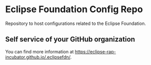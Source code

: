 # Eclipse Foundation Config Repo

Repository to host configurations related to the Eclipse Foundation.

## Self service of your GitHub organization

You can find more information at <https://eclipse-rap-incubator.github.io/.eclipsefdn/>.
